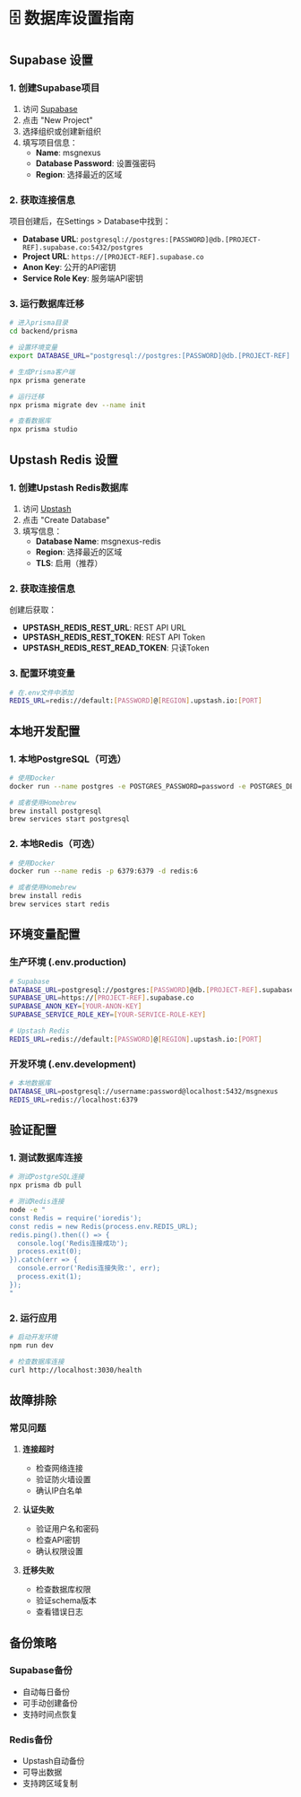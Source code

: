 # 🗄️ 数据库设置指南

## Supabase 设置

### 1. 创建Supabase项目

1. 访问 [Supabase](https://supabase.com)
2. 点击 "New Project"
3. 选择组织或创建新组织
4. 填写项目信息：
   - **Name**: msgnexus
   - **Database Password**: 设置强密码
   - **Region**: 选择最近的区域

### 2. 获取连接信息

项目创建后，在Settings > Database中找到：
- **Database URL**: `postgresql://postgres:[PASSWORD]@db.[PROJECT-REF].supabase.co:5432/postgres`
- **Project URL**: `https://[PROJECT-REF].supabase.co`
- **Anon Key**: 公开的API密钥
- **Service Role Key**: 服务端API密钥

### 3. 运行数据库迁移

```bash
# 进入prisma目录
cd backend/prisma

# 设置环境变量
export DATABASE_URL="postgresql://postgres:[PASSWORD]@db.[PROJECT-REF].supabase.co:5432/postgres"

# 生成Prisma客户端
npx prisma generate

# 运行迁移
npx prisma migrate dev --name init

# 查看数据库
npx prisma studio
```

## Upstash Redis 设置

### 1. 创建Upstash Redis数据库

1. 访问 [Upstash](https://upstash.com)
2. 点击 "Create Database"
3. 填写信息：
   - **Database Name**: msgnexus-redis
   - **Region**: 选择最近的区域
   - **TLS**: 启用（推荐）

### 2. 获取连接信息

创建后获取：
- **UPSTASH_REDIS_REST_URL**: REST API URL
- **UPSTASH_REDIS_REST_TOKEN**: REST API Token
- **UPSTASH_REDIS_REST_READ_TOKEN**: 只读Token

### 3. 配置环境变量

```bash
# 在.env文件中添加
REDIS_URL=redis://default:[PASSWORD]@[REGION].upstash.io:[PORT]
```

## 本地开发配置

### 1. 本地PostgreSQL（可选）

```bash
# 使用Docker
docker run --name postgres -e POSTGRES_PASSWORD=password -e POSTGRES_DB=msgnexus -p 5432:5432 -d postgres:13

# 或者使用Homebrew
brew install postgresql
brew services start postgresql
```

### 2. 本地Redis（可选）

```bash
# 使用Docker
docker run --name redis -p 6379:6379 -d redis:6

# 或者使用Homebrew
brew install redis
brew services start redis
```

## 环境变量配置

### 生产环境 (.env.production)

```bash
# Supabase
DATABASE_URL=postgresql://postgres:[PASSWORD]@db.[PROJECT-REF].supabase.co:5432/postgres
SUPABASE_URL=https://[PROJECT-REF].supabase.co
SUPABASE_ANON_KEY=[YOUR-ANON-KEY]
SUPABASE_SERVICE_ROLE_KEY=[YOUR-SERVICE-ROLE-KEY]

# Upstash Redis
REDIS_URL=redis://default:[PASSWORD]@[REGION].upstash.io:[PORT]
```

### 开发环境 (.env.development)

```bash
# 本地数据库
DATABASE_URL=postgresql://username:password@localhost:5432/msgnexus
REDIS_URL=redis://localhost:6379
```

## 验证配置

### 1. 测试数据库连接

```bash
# 测试PostgreSQL连接
npx prisma db pull

# 测试Redis连接
node -e "
const Redis = require('ioredis');
const redis = new Redis(process.env.REDIS_URL);
redis.ping().then(() => {
  console.log('Redis连接成功');
  process.exit(0);
}).catch(err => {
  console.error('Redis连接失败:', err);
  process.exit(1);
});
"
```

### 2. 运行应用

```bash
# 启动开发环境
npm run dev

# 检查数据库连接
curl http://localhost:3030/health
```

## 故障排除

### 常见问题

1. **连接超时**
   - 检查网络连接
   - 验证防火墙设置
   - 确认IP白名单

2. **认证失败**
   - 验证用户名和密码
   - 检查API密钥
   - 确认权限设置

3. **迁移失败**
   - 检查数据库权限
   - 验证schema版本
   - 查看错误日志

## 备份策略

### Supabase备份

- 自动每日备份
- 可手动创建备份
- 支持时间点恢复

### Redis备份

- Upstash自动备份
- 可导出数据
- 支持跨区域复制 